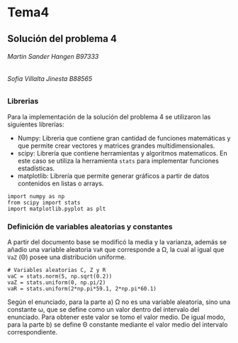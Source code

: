 # Tema4
## Solución del problema 4
###### Martin Sander Hangen B97333
###### Sofía Villalta Jinesta B88565

### Librerias
Para la implementación de la solución del problema 4 se utilizaron las siguientes librerías:
- Numpy: Libreria que contiene gran cantidad de funciones matemáticas y que permite crear vectores y matrices grandes multidimensionales.
- scipy: Librería que contiene herramientas y algoritmos matematicos. En este caso se utiliza la herramienta ```stats``` para implementar funciones estadísticas.
- matplotlib: Librería que permite generar gráficos a partir de datos contenidos en listas o arrays.

```
import numpy as np
from scipy import stats
import matplotlib.pyplot as plt
```
### Definición de variables aleatorias y constantes
A partir del documento base se modificó la media y la varianza, además se añadio una variable aleatoria ```VaR``` que corresponde a Ω, la cual al igual que ```VaZ``` (Θ) posee una distribución uniforme. 

```
# Variables aleatorias C, Z y R
vaC = stats.norm(5, np.sqrt(0.2))
vaZ = stats.uniform(0, np.pi/2)
vaR = stats.uniform(2*np.pi*59.1, 2*np.pi*60.1)
```
Según el enunciado, para la parte a) Ω no es una variable aleatoria, sino una constante ω, que se define como un valor dentro del intervalo del enunciado. Para obtener este valor se tomo el valor medio. De igual modo, para la parte b) se define Θ constante mediante el valor medio del intervalo correspondiente.

```
